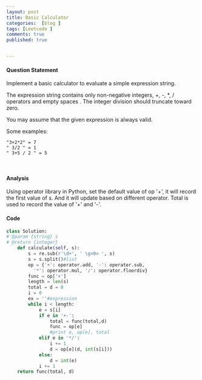 ```yaml
---
layout: post
title: Basic Calculator
categories:  [blog ]
tags: [Leetcode ]
comments: true
published: true


---
```


#### Question Statement

Implement a basic calculator to evaluate a simple expression string.

The expression string contains only non-negative integers, +, -, *, / operators and empty spaces . The integer division should truncate toward zero.

You may assume that the given expression is always valid.

Some examples:

    "3+2*2" = 7
    " 3/2 " = 1
    " 3+5 / 2 " = 5

​                

#### Analysis

Using operator library in Python, set the default value of op '+', it will record the first value of s. And it will update based on different operator. Total is used to record the value of '+' and '-'.

#### Code

```python
class Solution:
# @param {string} s
# @return {integer}
	def calculate(self, s):
    	s = re.sub(r'\d+', ' \g<0> ', s)
    	s = s.split()#list
   	 	op = {'+': operator.add, '-': operator.sub,
          '*': operator.mul, '/': operator.floordiv}
    	func = op['+']
    	length = len(s)
    	total = d = 0
    	i = 0
    	ex = ''#expression
    	while i < length:
        	e = s[i]
        	if e in '+-':
            	total = func(total,d)
            	func = op[e]
            	#print e, op[e], total
        	elif e in '*/':
            	i += 1
            	d = op[e](d, int(s[i]))
        	else:
           		d = int(e)
        	i += 1
    return func(total, d)
```

​                